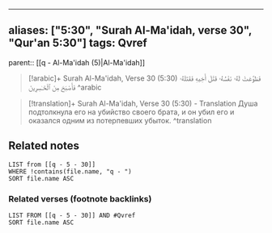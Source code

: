 
---
aliases: ["5:30", "Surah Al-Ma'idah, verse 30", "Qur'an 5:30"]
tags: Qvref
---

parent:: [[q - Al-Ma'idah (5)|Al-Ma'idah]]

> [!arabic]+ Surah Al-Ma'idah, Verse 30 (5:30)
> <span class="quran-arabic">فَطَوَّعَتْ لَهُۥ نَفْسُهُۥ قَتْلَ أَخِيهِ فَقَتَلَهُۥ فَأَصْبَحَ مِنَ ٱلْخَـٰسِرِينَ</span>
^arabic

> [!translation]+ Surah Al-Ma'idah, Verse 30 (5:30) - Translation
> Душа подтолкнула его на убийство своего брата, и он убил его и оказался одним из потерпевших убыток.
^translation



## Related notes
```dataview
LIST from [[q - 5 - 30]]
WHERE !contains(file.name, "q - ")
SORT file.name ASC
```

### Related verses (footnote backlinks)
```dataview
LIST FROM [[q - 5 - 30]] AND #Qvref
SORT file.name ASC
```

